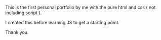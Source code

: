 This is the first personal portfolio by me with the pure html and css ( not including script ).

I created this before learning JS to get a starting point.

Thank you.

